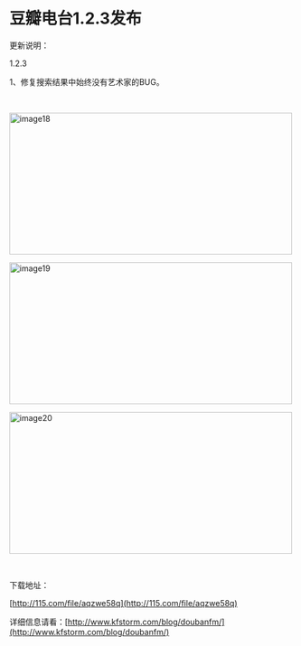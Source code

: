 # 豆瓣电台1.2.3发布

更新说明：

1.2.3

1、修复搜索结果中始终没有艺术家的BUG。

<!--more--><p>&#160;

[<img style="background-image: none; border-bottom: 0px; border-left: 0px; padding-left: 0px; padding-right: 0px; display: inline; border-top: 0px; border-right: 0px; padding-top: 0px" title="image18" border="0" alt="image18" src="/attachment/upblog/images/1.2.3_1380F/image18_thumb.jpg" width="500" height="251" />](/attachment/upblog/images/1.2.3_1380F/image18.jpg)

[<img style="background-image: none; border-bottom: 0px; border-left: 0px; padding-left: 0px; padding-right: 0px; display: inline; border-top: 0px; border-right: 0px; padding-top: 0px" title="image19" border="0" alt="image19" src="/attachment/upblog/images/1.2.3_1380F/image19_thumb.jpg" width="500" height="251" />](/attachment/upblog/images/1.2.3_1380F/image19.jpg)

[<img style="background-image: none; border-bottom: 0px; border-left: 0px; padding-left: 0px; padding-right: 0px; display: inline; border-top: 0px; border-right: 0px; padding-top: 0px" title="image20" border="0" alt="image20" src="/attachment/upblog/images/1.2.3_1380F/image20_thumb.jpg" width="500" height="251" />](/attachment/upblog/images/1.2.3_1380F/image20.jpg)

&#160;

下载地址：

[http://115.com/file/aqzwe58q](http://115.com/file/aqzwe58q)

详细信息请看：[http://www.kfstorm.com/blog/doubanfm/](http://www.kfstorm.com/blog/doubanfm/)

